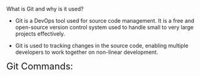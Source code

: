 What is Git and why is it used? 
- Git is a DevOps tool used for source code management. It is a free and open-source version control system used to handle small to very large projects effectively. 

- Git is used to tracking changes in the source code, enabling multiple developers to work together on non-linear development. 


<font size=5>Git Commands:</font> 



